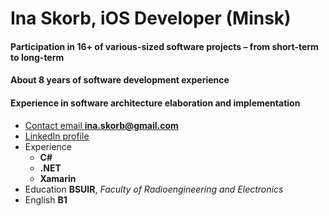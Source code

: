 # Ina Skorb, iOS Developer (Minsk)

#### Participation in 16+ of various-sized software projects – from short-term to long-term 
#### About 8 years of software development experience 
#### Experience in software architecture elaboration and implementation 

* [Contact email **ina.skorb@gmail.com**](mailto:ina.skorb@gmail.com)
* [LinkedIn profile](https://www.linkedin.com/in/ina-skorb-b60b0991)
* Experience
    * **C#**
    * **.NET**
    * **Xamarin**
* Education **BSUIR**, *Faculty of Radioengineering and Electronics*
* English **B1**
